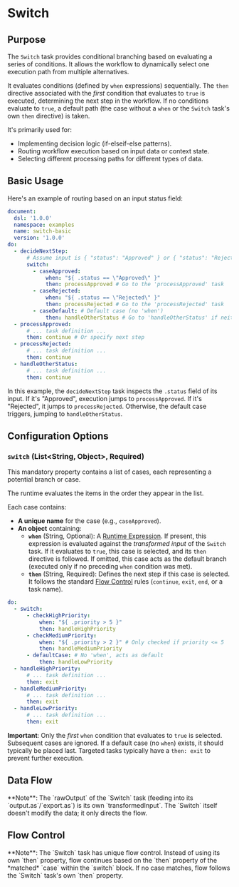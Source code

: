 # Switch

## Purpose

The `Switch` task provides conditional branching based on evaluating a series of conditions. It allows the workflow to
dynamically select one execution path from multiple alternatives.

It evaluates conditions (defined by `when` expressions) sequentially. The `then` directive associated with the *first*
condition that evaluates to `true` is executed, determining the next step in the workflow. If no conditions evaluate to
`true`, a default path (the case without a `when` or the `Switch` task's own `then` directive) is taken.

It's primarily used for:

* Implementing decision logic (if-elseif-else patterns).
* Routing workflow execution based on input data or context state.
* Selecting different processing paths for different types of data.

## Basic Usage

Here's an example of routing based on an input status field:

```yaml
document:
  dsl: '1.0.0'
  namespace: examples
  name: switch-basic
  version: '1.0.0'
do:
  - decideNextStep:
      # Assume input is { "status": "Approved" } or { "status": "Rejected" } etc.
      switch:
        - caseApproved:
            when: "${ .status == \"Approved\" }"
            then: processApproved # Go to the 'processApproved' task
        - caseRejected:
            when: "${ .status == \"Rejected\" }"
            then: processRejected # Go to the 'processRejected' task
        - caseDefault: # Default case (no 'when')
            then: handleOtherStatus # Go to 'handleOtherStatus' if neither matched
  - processApproved:
      # ... task definition ...
      then: continue # Or specify next step
  - processRejected:
      # ... task definition ...
      then: continue
  - handleOtherStatus:
      # ... task definition ...
      then: continue
```

In this example, the `decideNextStep` task inspects the `.status` field of its input. If it's "Approved", execution
jumps to `processApproved`. If it's "Rejected", it jumps to `processRejected`. Otherwise, the default case triggers,
jumping to `handleOtherStatus`.

## Configuration Options

### `switch` (List<String, Object>, Required)

This mandatory property contains a list of cases, each representing a potential branch or case.

The runtime evaluates the items in the order they appear in the list.

Each case contains:

* **A unique name** for the case (e.g., `caseApproved`).
* **An object** containing:
    * **`when`** (String, Optional): A [Runtime Expression](dsl-runtime-expressions.md). If present, this expression is
      evaluated against the *transformed input* of the `Switch` task. If it evaluates to `true`, this case is selected,
      and its `then` directive is followed. If omitted, this case acts as the default branch (executed only if no
      preceding `when` condition was met).
    * **`then`** (String, Required): Defines the next step if this case is selected. It follows the
      standard [Flow Control](dsl-flow-control.md#explicit-flow-the-then-directive) rules (`continue`, `exit`, `end`, or
      a task name).

```yaml
do:
  - switch:
      - checkHighPriority:
          when: "${ .priority > 5 }"
          then: handleHighPriority
      - checkMediumPriority:
          when: "${ .priority > 2 }" # Only checked if priority <= 5
          then: handleMediumPriority
      - defaultCase: # No 'when', acts as default
          then: handleLowPriority
  - handleHighPriority:
      # ... task definition ...
      then: exit
  - handleMediumPriority:
      # ... task definition ...
      then: exit
  - handleLowPriority:
      # ... task definition ...
      then: exit
```

**Important**: Only the *first* `when` condition that evaluates to `true` is selected. Subsequent cases are ignored. If
a default case (no `when`) exists, it should typically be placed last.
Targeted tasks typically have a `then: exit` to prevent further execution.

## Data Flow

<include from="_common-task-data-flow.md" element-id="common-data-flow"/>
**Note**: The `rawOutput` of the `Switch` task (feeding into its `output.as`/`export.as`) is its own `transformedInput`. The `Switch` itself doesn't modify the data; it only directs the flow.

## Flow Control

<include from="_common-task-flow_control.md" element-id="common-flow-control"/>
**Note**: The `Switch` task has unique flow control. Instead of using its own `then` property, flow continues based on the `then` property of the *matched* `case` within the `switch` block. If no case matches, flow follows the `Switch` task's own `then` property.

